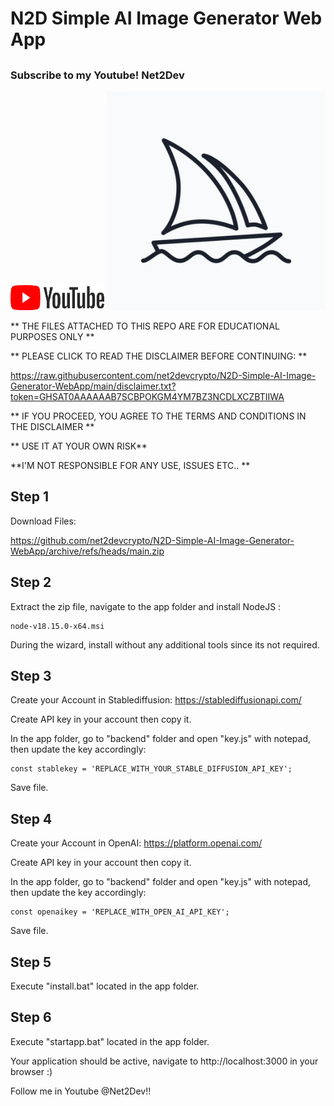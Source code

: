 # N2D Simple AI Image Generator Web App

##
<h3>Subscribe to my Youtube! Net2Dev</h3>
<a href="http://youtube.net2dev.io" target="_blank"><img src="https://github.com/net2devcrypto/misc/blob/main/ytlogo2.png" width="150" height="40"></a>

<img src="https://raw.githubusercontent.com/net2devcrypto/misc/main/Midjourney_Emblem.png" width="350" height="350">


** THE FILES ATTACHED TO THIS REPO ARE FOR EDUCATIONAL PURPOSES ONLY **

** PLEASE CLICK TO READ THE DISCLAIMER BEFORE CONTINUING: **

https://raw.githubusercontent.com/net2devcrypto/N2D-Simple-AI-Image-Generator-WebApp/main/disclaimer.txt?token=GHSAT0AAAAAAB7SCBPOKGM4YM7BZ3NCDLXCZBTIIWA

** IF YOU PROCEED, YOU AGREE TO THE TERMS AND CONDITIONS IN THE DISCLAIMER **

** USE IT AT YOUR OWN RISK** 

**I'M NOT RESPONSIBLE FOR ANY USE, ISSUES ETC.. **



## Step 1

Download Files: 

https://github.com/net2devcrypto/N2D-Simple-AI-Image-Generator-WebApp/archive/refs/heads/main.zip

## Step 2

Extract the zip file, navigate to the app folder and install NodeJS :

```shell
node-v18.15.0-x64.msi
```

During the wizard, install without any additional tools since its not required.

## Step 3

Create your Account in Stablediffusion: https://stablediffusionapi.com/

Create API key in your account then copy it.

In the app folder, go to "backend" folder and open "key.js" with notepad, then update the key accordingly:

```shell
const stablekey = 'REPLACE_WITH_YOUR_STABLE_DIFFUSION_API_KEY';
```

Save file.

## Step 4

Create your Account in OpenAI: https://platform.openai.com/

Create API key in your account then copy it.

In the app folder, go to "backend" folder and open "key.js" with notepad, then update the key accordingly:

```shell
const openaikey = 'REPLACE_WITH_OPEN_AI_API_KEY';
```

Save file.

## Step 5

Execute "install.bat" located in the app folder.

## Step 6

Execute "startapp.bat" located in the app folder.

Your application should be active, navigate to http://localhost:3000 in your browser :)


Follow me in Youtube @Net2Dev!!
